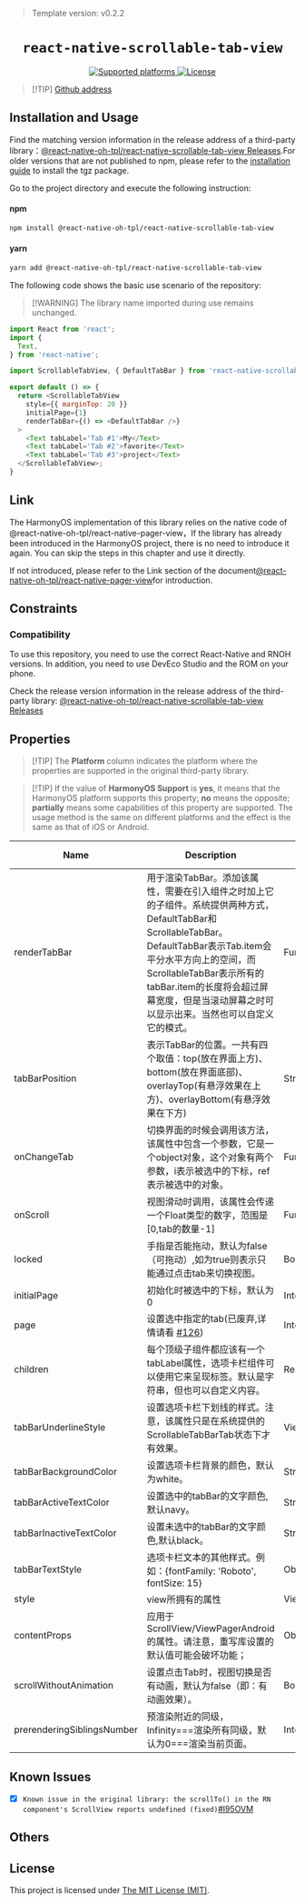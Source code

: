 > Template version: v0.2.2

<p align="center">
  <h1 align="center"> <code>react-native-scrollable-tab-view</code> </h1>
</p>
<p align="center">
    <a href="https://github.com/ptomasroos/react-native-scrollable-tab-view">
        <img src="https://img.shields.io/badge/platforms-android%20|%20ios%20|%20harmony%20-lightgrey.svg" alt="Supported platforms" />
    </a>
    <a href="https://www.mit-license.org/">
        <img src="https://img.shields.io/badge/license-MIT-green.svg" alt="License" />
    </a>
</p>



> [!TIP] [Github address](https://github.com/react-native-oh-library/react-native-scrollable-tab-view)

## Installation and Usage

Find the matching version information in the release address of a third-party library：[@react-native-oh-tpl/react-native-scrollable-tab-view Releases](https://github.com/react-native-oh-library/react-native-scrollable-tab-view/releases).For older versions that are not published to npm, please refer to the [installation guide](/en/tgz-usage-en.md) to install the tgz package.

Go to the project directory and execute the following instruction:

<!-- tabs:start -->

#### **npm**

```bash
npm install @react-native-oh-tpl/react-native-scrollable-tab-view
```

#### **yarn**

```bash
yarn add @react-native-oh-tpl/react-native-scrollable-tab-view
```

<!-- tabs:end -->

The following code shows the basic use scenario of the repository:

> [!WARNING] The library name imported during use remains unchanged.

```js
import React from 'react';
import {
  Text,
} from 'react-native';

import ScrollableTabView, { DefaultTabBar } from 'react-native-scrollable-tab-view';

export default () => {
  return <ScrollableTabView
    style={{ marginTop: 20 }}
    initialPage={1}
    renderTabBar={() => <DefaultTabBar />}
  >
    <Text tabLabel='Tab #1'>My</Text>
    <Text tabLabel='Tab #2'>favorite</Text>
    <Text tabLabel='Tab #3'>project</Text>
  </ScrollableTabView>;
}
```

## Link


The HarmonyOS implementation of this library relies on the native code of @react-native-oh-tpl/react-native-pager-view，If the library has already been introduced in the HarmonyOS project, there is no need to introduce it again. You can skip the steps in this chapter and use it directly.

If not introduced, please refer to the Link section of the document[@react-native-oh-tpl/react-native-pager-view](react-native-pager-view.md#link)for introduction.

## Constraints

### Compatibility

To use this repository, you need to use the correct React-Native and RNOH versions. In addition, you need to use DevEco Studio and the ROM on your phone.

Check the release version information in the release address of the third-party library: [@react-native-oh-tpl/react-native-scrollable-tab-view Releases](https://github.com/react-native-oh-library/react-native-scrollable-tab-view/releases)

## Properties

> [!TIP] The **Platform** column indicates the platform where the properties are supported in the original third-party library.

> [!TIP] If the value of **HarmonyOS Support** is **yes**, it means that the HarmonyOS platform supports this property; **no** means the opposite; **partially** means some capabilities of this property are supported. The usage method is the same on different platforms and the effect is the same as that of iOS or Android.

| Name                       | Description                                                  | Type                 | Required | Platform     | HarmonyOS Support |
| -------------------------- | ------------------------------------------------------------ | -------------------- | -------- | ------------ | ----------------- |
| renderTabBar               | 用于渲染TabBar。添加该属性，需要在引入组件之时加上它的子组件。系统提供两种方式，DefaultTabBar和ScrollableTabBar。DefaultTabBar表示Tab.item会平分水平方向上的空间，而ScrollableTabBar表示所有的tabBar.item的长度将会超过屏幕宽度，但是当滚动屏幕之时可以显示出来。当然也可以自定义它的模式。 | Function             | no       | ios，android | yes               |
| tabBarPosition             | 表示TabBar的位置。一共有四个取值：top(放在界面上方)、bottom(放在界面底部)、overlayTop(有悬浮效果在上方)、overlayBottom(有悬浮效果在下方) | String               | no       | ios，android | yes               |
| onChangeTab                | 切换界面的时候会调用该方法，该属性中包含一个参数，它是一个object对象，这个对象有两个参数，i表示被选中的下标，ref表示被选中的对象。 | Function             | no       | ios，android | yes               |
| onScroll                   | 视图滑动时调用，该属性会传递一个Float类型的数字，范围是[0,tab的数量-1] | Function             | no       | ios，android | yes               |
| locked                     | 手指是否能拖动，默认为false（可拖动）,如为true则表示只能通过点击tab来切换视图。 | Bool                 | no       | ios，android | yes               |
| initialPage                | 初始化时被选中的下标，默认为0                                | Integer              | no       | ios，android | yes               |
| page                       | 设置选中指定的tab(已废弃,详情请看 [#126](https://github.com/ptomasroos/react-native-scrollable-tab-view/issues/126)) | Integer              | no       | ios,android  | no                |
| children                   | 每个顶级子组件都应该有一个tabLabel属性，选项卡栏组件可以使用它来呈现标签。默认是字符串，但也可以自定义内容。 | ReactComponents      | no       | ios，android | yes               |
| tabBarUnderlineStyle       | 设置选项卡栏下划线的样式。注意，该属性只是在系统提供的ScrollableTabBarTab状态下才有效果。 | View.propTypes.style | no       | ios，android | yes               |
| tabBarBackgroundColor      | 设置选项卡栏背景的颜色，默认为white。                        | String               | no       | ios，android | yes               |
| tabBarActiveTextColor      | 设置选中的tabBar的文字颜色,默认navy。                        | String               | no       | ios，android | yes               |
| tabBarInactiveTextColor    | 设置未选中的tabBar的文字颜色,默认black。                     | String               | no       | android,ios  | yes               |
| tabBarTextStyle            | 选项卡栏文本的其他样式。例如：{fontFamily: 'Roboto', fontSize: 15} | Object               | no       | android,ios  | yes               |
| style                      | view所拥有的属性                                             | View.propTypes.style | no       | android,ios  | yes               |
| contentProps               | 应用于ScrollView/ViewPagerAndroid的属性。请注意，重写库设置的默认值可能会破坏功能； | Object               | no       | android,ios  | yes               |
| scrollWithoutAnimation     | 设置点击Tab时，视图切换是否有动画，默认为false（即：有动画效果）。 | Bool                 | no       | android,ios  | yes               |
| prerenderingSiblingsNumber | 预渲染附近的同级，Infinity===渲染所有同级，默认为0===渲染当前页面。 | Integer              | no       | android,ios  | yes               |

## Known Issues

- [x] `Known issue in the original library: the scrollTo() in the RN component's ScrollView reports undefined (fixed)`[#I95OVM](https://gitee.com/react-native-oh-library/usage-docs/issues/I95OVM)

## Others

## License

This project is licensed under [The MIT License (MIT)](https://www.mit-license.org/).
